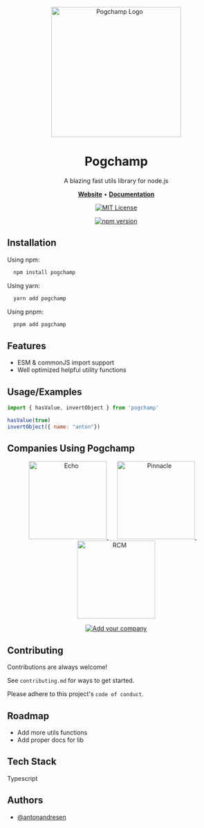 <p align="center">
  <img src="https://pogchamp-utils.netlify.app/img/pogchamp.png" alt="Pogchamp Logo" width="300" />
</p>

<h1 align="center">Pogchamp</h1>
<p align="center">A blazing fast utils library for node.js</p>

<p align="center">
    <a href="https://pogchamp-utils.netlify.app/"><b>Website</b></a> •
    <a href="https://pogchamp-utils.netlify.app/"><b>Documentation</b></a>
</p>

<div align="center">

[![MIT License](https://img.shields.io/badge/License-MIT-green.svg)](https://choosealicense.com/licenses/mit/)

[![npm version](https://badge.fury.io/js/pogchamp.svg)](https://badge.fury.io/js/pogchamp)

</div>

## Installation

Using npm:

```bash
  npm install pogchamp
```

Using yarn:

```bash
  yarn add pogchamp
```

Using pnpm:

```bash
  pnpm add pogchamp
```

## Features

- ESM & commonJS import support
- Well optimized helpful utility functions

## Usage/Examples

```javascript
import { hasValue, invertObject } from 'pogchamp'

hasValue(true)
invertObject({ name: "anton"})
```

## Companies Using Pogchamp

<p align="center">
  <a href="https://goecho.xyz" target="_blank">
    <img src="https://pogchamp-utils.netlify.app/img/echo-logo.png" alt="Echo" width="180" />
  </a>
  &nbsp;&nbsp;&nbsp;&nbsp;
  <a href="https://pinnaclehighlights.com" target="_blank">
    <img src="https://pogchamp-utils.netlify.app/img/pinnacle-logo.png" alt="Pinnacle" width="180" />
  </a>
  &nbsp;&nbsp;&nbsp;&nbsp;
  <a href="https://reallycantmacro.com" target="_blank">
    <img src="https://pogchamp-utils.netlify.app/img/rcm-logo.png" alt="RCM" width="180" />
  </a>
</p>

<p align="center">
  <a href="mailto:anton.andresen@hotmail.com?subject=Using%20Pogchamp%20at%20our%20company">
    <img src="https://img.shields.io/badge/Add_your_company-8A2BE2?style=for-the-badge&logo=addthis&logoColor=white" alt="Add your company" />
  </a>
</p>

## Contributing

Contributions are always welcome!

See `contributing.md` for ways to get started.

Please adhere to this project's `code of conduct`.


## Roadmap

- Add more utils functions
- Add proper docs for lib


## Tech Stack

Typescript

## Authors

- [@antonandresen](https://www.github.com/antonandresen)